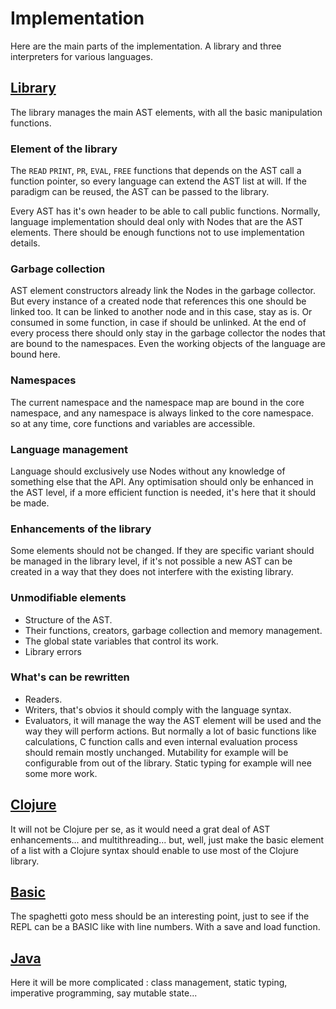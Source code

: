 # Implementation

Here are the main parts of the implementation. A library and three interpreters for various languages.

## [Library](LWS.MD)

The library manages the main AST elements, with all the basic manipulation functions.

### Element of the library

The `READ` `PRINT`, `PR`, `EVAL`, `FREE` functions that depends on the AST call a function pointer, so every language can
extend the AST list at will. If the paradigm can be reused, the AST can be passed to the library.

Every AST has it's own header to be able to call public functions. Normally, language implementation should deal only
with Nodes that are the AST elements. There should be enough functions not to use implementation details.

### Garbage collection

AST element constructors already link the Nodes in the garbage collector. But every instance of a created node that
references this one should be linked too. It can be linked to another node and in this case, stay as is. Or consumed in
some function, in case if should be unlinked. At the end of every process there should only stay in the garbage
collector the nodes that are bound to the namespaces. Even the working objects of the language are bound here.

### Namespaces

The current namespace and the namespace map are bound in the core namespace, and any namespace is always linked to
the core namespace. so at any time, core functions and variables are accessible.

### Language management

Language should exclusively use Nodes without any knowledge of something else that the API. Any optimisation should
only be enhanced in the AST level, if a more efficient function is needed, it's here that it should be made.

### Enhancements of the library

Some elements should not be changed. If they are specific variant should be managed in the library level, if it's not
possible a new AST can be created in a way that they does not interfere with the existing library.

### Unmodifiable elements

- Structure of the AST.
- Their functions, creators, garbage collection and memory management.
- The global state variables that control its work.
- Library errors

### What's can be rewritten

- Readers.
- Writers, that's obvios it should comply with the language syntax.
- Evaluators, it will manage the way the AST element will be used and the way they will perform actions. But normally a
lot of basic functions like calculations, C function calls and even internal evaluation process should remain mostly
unchanged. Mutability for example will be configurable from out of the library. Static typing for example will nee some
more work.

## [Clojure](CLOJURE.MD)

It will not be Clojure per se, as it would need a grat deal of AST enhancements... and multithreading... but, well, just
make the basic element of a list with a Clojure syntax should enable to use most of the Clojure library.

## [Basic](BASIC.MD)

The spaghetti goto mess should be an interesting point, just to see if the REPL can be a BASIC like with line numbers.
With a save and load function.

## [Java](JAVA.MD)

Here it will be more complicated : class management, static typing, imperative programming, say mutable state...
